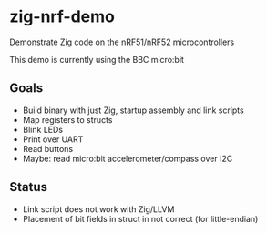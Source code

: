 # zig-nrf-demo
Demonstrate Zig code on the nRF51/nRF52 microcontrollers

This demo is currently using the BBC micro:bit

## Goals
* Build binary with just Zig, startup assembly and link scripts
* Map registers to structs
* Blink LEDs
* Print over UART
* Read buttons
* Maybe: read micro:bit accelerometer/compass over I2C

## Status
* Link script does not work with Zig/LLVM
* Placement of bit fields in struct in not correct (for little-endian)

